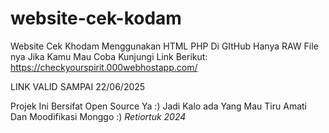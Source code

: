# website-cek-kodam
Website Cek Khodam Menggunakan HTML PHP Di GItHub Hanya RAW File nya Jika Kamu Mau Coba Kunjungi Link Berikut:
https://checkyourspirit.000webhostapp.com/

LINK VALID SAMPAI 22/06/2025

Projek Ini Bersifat Open Source Ya :) Jadi Kalo ada Yang Mau Tiru Amati Dan Moodifikasi Monggo :) <i>Retiortuk 2024</i>

